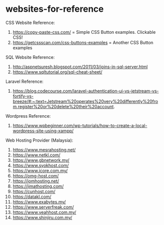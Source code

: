 # websites-for-reference

CSS Website Reference:
1. https://copy-paste-css.com/ = Simple CSS Button examples. Clickable CSS!
2. https://getcssscan.com/css-buttons-examples = Another CSS Button examples

SQL Website Reference:
1. http://aspnetsuresh.blogspot.com/2011/03/joins-in-sql-server.html
2. https://www.sqltutorial.org/sql-cheat-sheet/

Laravel Reference:
1. https://blog.codecourse.com/laravel-authentication-ui-vs-jetstream-vs-fortify-vs-breeze/#:~:text=Jetstream%20operates%20very%20differently%20from,register%20or%20delete%20their%20account.

Wordpress Reference:
1. https://www.wpbeginner.com/wp-tutorials/how-to-create-a-local-wordpress-site-using-xampp/


Web Hosting Provider (Malaysia):
1. https://www.mesrahosting.net/
2. https://www.netkl.com/
3. https://www.gbnetwork.my/
4. https://www.syokhost.com/
5. https://www.icore.com.my/
6. https://omg-host.com/
7. https://jomhosting.net/
8. https://jimathosting.com/
9. https://cunhost.com/
10. https://datakl.com/
11. https://www.exabytes.my/
12. https://www.serverfreak.com/
13. https://www.yeahhost.com.my/
14. https://www.shinjiru.com.my/

